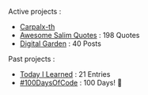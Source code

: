 Active projects :

- [Carpalx-th](https://github.com/narze/carpalx-th) 
- [Awesome Salim Quotes](https://narze.github.io/awesome-salim-quotes) : 198 Quotes
- [Digital Garden](https://monosor.com) : 40 Posts

Past projects :

- [Today I Learned](https://github.com/narze/til) : 21 Entries
- [#100DaysOfCode](https://github.com/narze/100daysofcode) : 100 Days! 🎉

